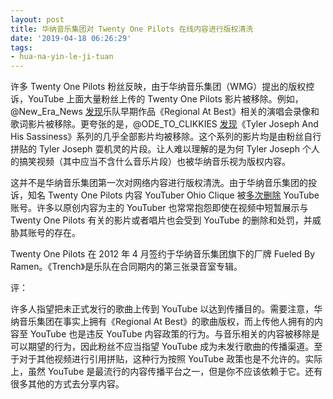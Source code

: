 ```yaml
---
layout: post
title: 华纳音乐集团对 Twenty One Pilots 在线内容进行版权清洗
date: '2019-04-18 06:26:29'
tags:
- hua-na-yin-le-ji-tuan
---
```


许多 Twenty One Pilots 粉丝反映，由于华纳音乐集团（WMG）提出的版权控诉，YouTube 上面大量粉丝上传的 Twenty One Pilots 影片被移除。例如，@New\_Era\_News [发现](https://twitter.com/New_Era_News/status/1118519664068440064)乐队早期作品《Regional At Best》相关的演唱会录像和歌词影片被移除。更夸张的是，@ODE\_TO\_CLIKKIES [发现](https://twitter.com/ODE_TO_CLIKKIES/status/1118333570962087936)《Tyler Joseph And His Sassiness》系列的几乎全部影片均被移除。这个系列的影片均是由粉丝自行拼贴的 Tyler Joseph 耍机灵的片段。让人难以理解的是为何 Tyler Joseph 个人的搞笑视频（其中应当不含什么音乐片段）也被华纳音乐视为版权内容。

这并不是华纳音乐集团第一次对网络内容进行版权清洗。由于华纳音乐集团的投诉，知名 Twenty One Pilots 内容 YouTuber Ohio Clique 被[多次删除](https://www.youtube.com/channel/UCmvMTdUyZ2JEXjcN8Svjj5g) YouTube 账号。许多以原创内容为主的 YouTuber 也常常抱怨即使在视频中短暂展示与 Twenty One Pilots 有关的影片或者唱片也会受到 YouTube 的删除和处罚，并威胁其账号的存在。

Twenty One Pilots 在 2012 年 4 月签约于华纳音乐集团旗下的厂牌 Fueled By Ramen。《Trench》是乐队在合同期内的第三张录音室专辑。

评：

许多人指望把未正式发行的歌曲上传到 YouTube 以达到传播目的。需要注意，华纳音乐集团在事实上拥有《Regional At Best》的歌曲版权，而上传他人拥有的内容至 YouTube 也是违反 YouTube 内容政策的行为。与音乐相关的内容被移除是可以期望的行为，因此粉丝不应当指望 YouTube 成为未发行歌曲的传播渠道。至于对于其他视频进行引用拼贴，这种行为按照 YouTube 政策也是不允许的。实际上，虽然 YouTube 是最流行的内容传播平台之一，但是你不应该依赖于它。还有很多其他的方式去分享内容。

